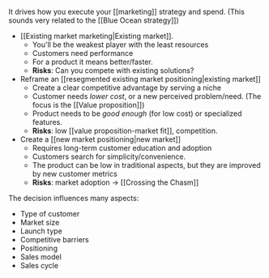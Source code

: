 It drives how you execute your [[marketing]] strategy and spend. (This sounds very related to the [[Blue Ocean strategy]])

- [[Existing market marketing|Existing market]].
	- You'll be the weakest player with the least resources
	- Customers need performance
	- For a product it means better/faster. 
	- **Risks**: Can you compete with existing solutions? 
- Reframe an [[resegmented existing market positioning|existing market]]
	- Create a clear competitive advantage by serving a niche
	- Customer needs *lower cost*, or a new perceived problem/need. (The focus is the [[Value proposition]]) 
	- Product needs to be *good enough* (for low cost) or specialized features.
	- **Risks**: low [[value proposition-market fit]], competition. 
- Create a [[new market positioning|new market]]
	- Requires long-term customer education and adoption
	- Customers search for simplicity/convenience. 
	- The product can be low in traditional aspects, but they are improved by new customer metrics
	- **Risks**: market adoption -> [[Crossing the Chasm]] 

The decision influences many aspects: 
- Type of customer
- Market size
- Launch type
- Competitive barriers
- Positioning
- Sales model
- Sales cycle